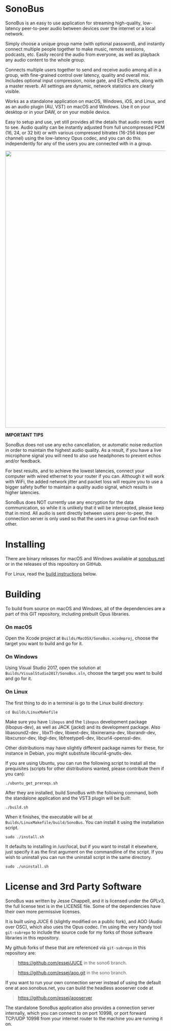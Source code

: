 
# SonoBus

SonoBus is an easy to use application for streaming high-quality, low-latency peer-to-peer audio between devices over the internet or a local network.

Simply choose a unique group name (with optional password), and instantly connect multiple people together to make music, remote sessions, podcasts, etc. Easily record the audio from everyone, as well as playback any audio content to the whole group.

Connects multiple users together to send and receive audio among all in a group, with fine-grained control over latency, quality and overall mix. Includes optional input compression, noise gate, and EQ effects, along with a master reverb. All settings are dynamic, network statistics are clearly visible.

Works as a standalone application on macOS, Windows, iOS, and Linux, and as an audio plugin (AU, VST) on macOS and Windows. Use it on your desktop or in your DAW, or on your mobile device.

Easy to setup and use, yet still provides all the details that audio nerds want to see. Audio quality can be instantly adjusted from full uncompressed PCM (16, 24, or 32 bit) or with various compressed bitrates (16-256 kbps per channel) using the low-latency Opus codec, and you can do this independently for any of the users you are connected with in a group.


<img src="https://sonobus.net/assets/images/sonobus_screenshot.png" width="871" />

**IMPORTANT TIPS**

SonoBus does not use any echo cancellation, or automatic noise
reduction in order to maintain the highest audio quality. As a result, if you have a live microphone signal you will need to also use headphones to prevent echos and/or feedback.

For best results, and to achieve the lowest latencies, connect your computer with wired ethernet to your router if you can. Although it will work with WiFi, the added network jitter and packet loss will require you to use a bigger safety buffer to maintain a quality audio signal, which results in higher latencies.

SonoBus does NOT currently use any encryption for the data
communication, so while it is unlikely that it will be
intercepted, please keep that in mind. All audio is sent directly between users peer-to-peer, the connection server is only used so that the users in a group can find each other.



# Installing

There are binary releases for macOS and Windows available at [sonobus.net](https://sonobus.net) or in the releases of this repository on GitHub.

For Linux, read the [build instructions](#on-linux) below.

# Building

To build from source on macOS and Windows, all of the dependencies are a part of this GIT repository, including prebuilt Opus libraries. 

### On macOS

Open the Xcode project at `Builds/MacOSX/SonoBus.xcodeproj`, choose the target you want to build and go for it.

### On Windows

Using Visual Studio 2017, open the solution at `Builds/VisualStudio2017/SonoBus.sln`, choose the target you want to build and go for it.

### On Linux

The first thing to do in a terminal is go to the Linux build directory:

    cd Builds/LinuxMakefile


Make sure you have `libopus` and the `libopus` development package
(libopus-dev), as well as JACK (jackd) and its development package. Also
libasound2-dev , libx11-dev, libxext-dev, libxinerama-dev, libxrandr-dev,
libxcursor-dev, libgl-dev, libfreetype6-dev,
libcurl4-openssl-dev.

Other distributions may have slightly different package names for these, for
instance in Debian, you might substitute libcurl4-gnutls-dev.

If you are using Ubuntu, you can run the following script to install all the
prequisites (scripts for other distributions wanted, please contribute them
if you can):

    ./ubuntu_get_prereqs.sh

After they are installed, build SonoBus with the following command, both the
standalone application and the VST3 plugin will be built:

    ./build.sh

When it finishes, the executable will be at `Builds/LinuxMakefile/build/SonoBus`. You can install it using the installation script.

    sudo ./install.sh

It defaults to installing in /usr/local, but if you want to install it
elsewhere, just specify it as the first argument on the commandline of the script.
If you wish to uninstall you can run the uninstall script in the same directory.

    sudo ./uninstall.sh


# License and 3rd Party Software

SonoBus was written by Jesse Chappell, and it is licensed under the GPLv3, the full license text is in the LICENSE file. Some of the dependencies have their own more permissive licenses.

It is built using JUCE 6 (slightly modified on a public fork), and AOO (Audio over OSC), which also uses the Opus codec. I'm using the very handy tool `git-subrepo` to include the source code for my forks of those software libraries in this repository.


My github forks of these that are referenced via `git-subrepo` in this repository are:

> https://github.com/essej/JUCE  in the sono6 branch.

> https://github.com/essej/aoo.git   in the sono branch.


If you want to run your own connection server instead of using the default
one at aoo.sonobus.net, you can build the headless aooserver code at

> https://github.com/essej/aooserver

The standalone SonoBus application also provides a connection server internally,
which you can connect to on port 10998, or port forward TCP/UDP 10998 from your internet
router to the machine you are running it on.
